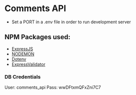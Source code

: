 # Comments API

- Set a PORT in a .env file in order to run development server

## NPM Packages used:

- [ExpressJS](https://expressjs.com/)
- [NODEMON](https://github.com/remy/nodemon)
- [Dotenv](https://github.com/motdotla/dotenv)
- [ExpressValidator](https://express-validator.github.io/docs/)

### DB Credentials

User: comments_api
Pass: wwDFtxmQFxZni7C7
